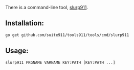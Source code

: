 There is a command-line tool, [slurp911](https://github.com/suite911/tools911/tree/master/tools/cmd/slurp911).

## Installation:
```sh
go get github.com/suite911/tools911/tools/cmd/slurp911
```

## Usage:
```sh
slurp911 PKGNAME VARNAME KEY:PATH [KEY:PATH ...]
```

